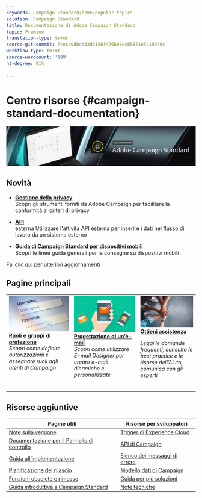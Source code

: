 ```yaml
---
keywords: Campaign Standard;home;popular topics
solution: Campaign Standard
title: Documentazione di Adobe Campaign Standard
topic: Premium
translation-type: tm+mt
source-git-commit: 7ceca9dbdd33d3186f476be8ecb5871e5c1d9c9c
workflow-type: tm+mt
source-wordcount: '199'
ht-degree: 91%

---
```



# Centro risorse {#campaign-standard-documentation}

![](start/using/assets/do-not-localize/banner_acs_doc.jpg)

## Novità

* **[Gestione della privacy](https://helpx.adobe.com/it/campaign/kb/campaign-privacy.html)**<br/>
Scopri gli strumenti forniti da Adobe Campaign per facilitare la conformità ai criteri di privacy

* **[API](automating/using/external-api.md)**<br/>esterna Utilizzare l&#39;attività API esterna per inserire i dati nel flusso di lavoro da un sistema esterno

* **[Guida di Campaign Standard per dispositivi mobili](https://helpx.adobe.com/it/campaign/kb/acs-mobile.html)**<br/>
Scopri le linee guida generali per le consegne su dispositivi mobili

[Fai clic qui per ulteriori aggiornamenti](rn/using/documentation-updates.md)

## Pagine principali

<table>
<tr>
  <td valign="top">
    <a href="administration/using/about-access-management.md">
      <img alt="Ruoli" src="start/using/assets/roles.png"/>
    </a>
    <div>
    <a href="administration/using/about-access-management.md"><strong>Ruoli e gruppi di protezione</strong></a>
    </div>
    <em>Scopri come definire autorizzazioni e assegnare ruoli agli utenti di Campaign</em>
    <br>
  </td>
  <td valign="top">
    <a href="designing/using/designing-content-in-adobe-campaign.md">
      <img alt="Finestra di progettazione e-mail" src="start/using/assets/design.png" />
    </a>
    <div>
    <a href="designing/using/designing-content-in-adobe-campaign.md"><strong>Progettazione di un’e-mail</strong></a>
    </div>
    <em>Scopri come utilizzare E-mail Designer per creare e-mail dinamiche e personalizzate</em>
    <br>
  </td>
  <td valign="top">
       <img alt="Assistenza" src="start/using/assets/do-not-localize/help.jpeg" />
    <div><a href="https://helpx.adobe.com/it/campaign/kb/ac-support.html">
    <strong>Ottieni assistenza</strong></a>
    </div>
    <p><em>Leggi le domande frequenti, consulta le best practice e le risorse dell’Aiuto, comunica con gli esperti</em></p>
    <br>
  </td>
</tr>
</table>

## Risorse aggiuntive

| Pagine utili | Risorse per sviluppatori |
|---|---|
| [Note sulla versione](rn/using/release-notes.md) | [Trigger di Experience Cloud](integrating/using/about-adobe-experience-cloud-triggers.md) |
| [Documentazione per il Pannello di controllo](https://docs.adobe.com/content/help/it-IT/control-panel/using/control-panel-home.html) | [API di Campaign](api/using/get-started-apis.md) |
| [Guida all’implementazione](https://helpx.adobe.com/it/campaign/kb/campaign-standard-implementation-guide.html) | [Elenco dei messaggi di errore](https://docs.adobe.com/content/help/en/campaign-classic/technicalresources/error_messages/error_codes.html) |
| [Pianificazione del rilascio](rn/using/release-planning.md) | [Modello dati di Campaign](developing/using/datamodel-introduction.md) |
| [Funzioni obsolete e rimosse](https://helpx.adobe.com/it/campaign/kb/acs-deprecated-and-removed-features.html) | [Guida per più soluzioni](integrating/using/get-started-campaign-integrations.md) |
| [Guida introduttiva a Campaign Standard](start/using/about-campaign-standard.md) | [Note tecniche](https://helpx.adobe.com/it/campaign/kb/acs-article-list.html) |
